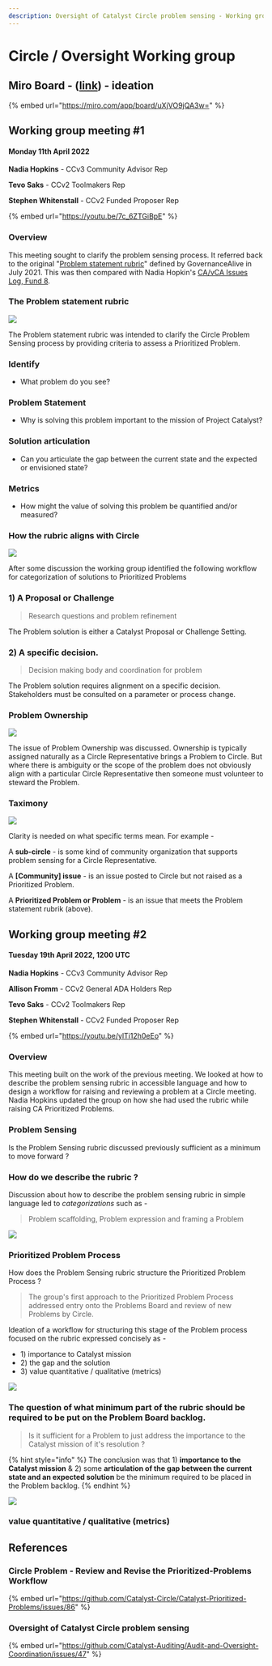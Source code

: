 ```yaml
---
description: Oversight of Catalyst Circle problem sensing - Working group
---
```


# Circle / Oversight Working group

## Miro Board - ([link](https://miro.com/app/board/uXjVO9jQA3w=/)) - ideation

{% embed url="https://miro.com/app/board/uXjVO9jQA3w=" %}

## Working group meeting #1

#### Monday 11th April 2022

**Nadia Hopkins** - CCv3 Community Advisor Rep

**Tevo Saks** - CCv2 Toolmakers Rep

**Stephen Whitenstall** - CCv2 Funded Proposer Rep

{% embed url="https://youtu.be/7c_6ZTGiBpE" %}

### Overview

This meeting sought to clarify the problem sensing process. It referred back to the original "[Problem statement rubric](https://catalyst-swarm.gitbook.io/catalyst-circle/activities/mvp-lists-of-prioritized-problems#catalyst-circle-aim)" defined by GovernanceAlive in July 2021. This was then compared with Nadia Hopkin's [CA/vCA Issues Log, Fund 8](https://docs.google.com/document/d/1lwJI3pv8esPCSPRPc4b2HEnrSd9xnwU8B5kQooJ89Q4/edit?usp=sharing).

### The Problem statement rubric

![](<../../.gitbook/assets/2022-04-17 (3).png>)

The Problem statement rubric was intended to clarify the Circle Problem Sensing process by providing criteria to assess a Prioritized Problem.

### Identify

* What problem do you see?

### Problem Statement

* Why is solving this problem important to the mission of Project Catalyst?

### Solution articulation

* Can you articulate the gap between the current state and the expected or envisioned state?

### Metrics

* How might the value of solving this problem be quantified and/or measured?

### How the rubric aligns with Circle

![](<../../.gitbook/assets/2022-04-17 (4).png>)

After some discussion the working group identified the following workflow for categorization of solutions to Prioritized Problems

### 1) A Proposal or Challenge

> Research questions and problem refinement

The Problem solution is either a Catalyst Proposal or Challenge Setting.

### 2) A specific decision.

> Decision making body and coordination for problem

The Problem solution requires alignment on a specific decision. Stakeholders must be consulted on a parameter or process change.

### Problem Ownership

![](<../../.gitbook/assets/2022-04-17 (5).png>)

The issue of Problem Ownership was discussed. Ownership is typically assigned naturally as a Circle Representative brings a Problem to Circle. But where there is ambiguity or the scope of the problem does not obviously align with a particular Circle Representative then someone must volunteer to steward the Problem.

### Taximony

![](<../../.gitbook/assets/2022-04-17 (6).png>)

Clarity is needed on what specific terms mean. For example -

A **sub-circle** - is some kind of community organization that supports problem sensing for a Circle Representative.

A **\[Community] issue** - is an issue posted to Circle but not raised as a Prioritized Problem.

A **Prioritized Problem or Problem** - is an issue that meets the Problem statement rubrik (above).

## Working group meeting #2

#### Tuesday 19th April 2022, 1200 UTC

**Nadia Hopkins** - CCv3 Community Advisor Rep

**Allison Fromm** - CCv2 General ADA Holders Rep

**Tevo Saks** - CCv2 Toolmakers Rep

**Stephen Whitenstall** - CCv2 Funded Proposer Rep

{% embed url="https://youtu.be/ylTi12h0eEo" %}

### **Overview**

This meeting built on the work of the previous meeting. We looked at how to describe the problem sensing rubric in accessible language and how to design a workflow for raising and reviewing a problem at a Circle meeting. Nadia Hopkins updated the group on how she had used the rubric while raising CA Prioritized Problems.

### **Problem Sensing**

Is the Problem Sensing rubric discussed previously sufficient as a minimum to move forward ?

### How do we describe the rubric ?

Discussion about how to describe the problem sensing rubric in simple language led to _categorizations_ such as -

> Problem scaffolding, Problem expression and framing a Problem

![](<../../.gitbook/assets/Screenshot 2022-04-20 125920.png>)

### **Prioritized Problem Process**

How does the Problem Sensing rubric structure the Prioritized Problem Process ?

> The group's first approach to the Prioritized Problem Process addressed entry onto the Problems Board and review of new Problems by Circle.

Ideation of a workflow for structuring this stage of the Problem process focused on the rubric expressed concisely as -

* 1\) importance to Catalyst mission
* 2\) the gap and the solution
* 3\) value quantitative / qualitative (metrics)

![](<../../.gitbook/assets/Screenshot 2022-04-20 131307.png>)

### The question of what minimum part of the rubric should be required to be put on the Problem Board backlog.

> Is it sufficient for a Problem to just address the importance to the Catalyst mission of it's resolution ?

{% hint style="info" %}
The conclusion was that 1) **importance to the Catalyst mission** & 2) some **articulation of the gap between the current state and an expected solution** be the minimum required to be placed in the Problem backlog.
{% endhint %}

![](<../../.gitbook/assets/Screenshot 2022-04-20 132721.png>)

### value quantitative / qualitative (metrics)

## References

### Circle Problem - Review and Revise the Prioritized-Problems Workflow

{% embed url="https://github.com/Catalyst-Circle/Catalyst-Prioritized-Problems/issues/86" %}

### Oversight of Catalyst Circle problem sensing

{% embed url="https://github.com/Catalyst-Auditing/Audit-and-Oversight-Coordination/issues/47" %}
